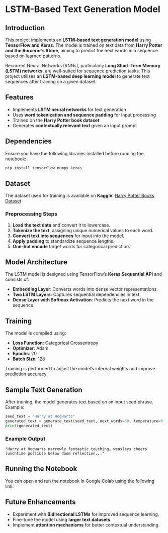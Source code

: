 # LSTM-Based Text Generation Model



## Introduction

This project implements an **LSTM-based text generation model** using **TensorFlow and Keras**. The model is trained on text data from **Harry Potter and the Sorcerer’s Stone**, aiming to predict the next words in a sequence based on learned patterns.

Recurrent Neural Networks (RNNs), particularly **Long Short-Term Memory (LSTM) networks**, are well-suited for sequence prediction tasks. This project utilizes an **LSTM-based deep learning model** to generate text sequences after training on a given dataset.

## Features

- Implements **LSTM neural networks** for text generation
- Uses **word tokenization and sequence padding** for input processing
- Trained on the **Harry Potter book dataset**
- Generates **contextually relevant text** given an input prompt

## Dependencies

Ensure you have the following libraries installed before running the notebook:

```bash
pip install tensorflow numpy keras
```

## Dataset

The dataset used for training is available on **Kaggle**: [Harry Potter Books Dataset](https://www.kaggle.com/datasets/shubhammaindola/harry-potter-books)

### Preprocessing Steps

1. **Load the text data** and convert it to lowercase.
2. **Tokenize the text**, assigning unique numerical values to each word.
3. **Convert text into sequences** for input into the model.
4. **Apply padding** to standardize sequence lengths.
5. **One-hot encode** target words for categorical prediction.

## Model Architecture

The LSTM model is designed using TensorFlow’s **Keras Sequential API** and consists of:

- **Embedding Layer**: Converts words into dense vector representations.
- **Two LSTM Layers**: Captures sequential dependencies in text.
- **Dense Layer with Softmax Activation**: Predicts the next word in the sequence.

## Training

The model is compiled using:

- **Loss Function**: Categorical Crossentropy
- **Optimizer**: Adam
- **Epochs**: 20
- **Batch Size**: 128

Training is performed to adjust the model’s internal weights and improve prediction accuracy.

## Sample Text Generation

After training, the model generates text based on an input seed phrase. Example:

```python
seed_text = "Harry at Hogwarts"
generated_text = generate_text(seed_text, next_words=50, temperature=0.7)
print(generated_text)
```

### Example Output

```
"Harry at Hogwarts narrowly fantastic touching… weasleys cheers lunchtime possible below doom reflection..."
```

## Running the Notebook

You can open and run the notebook in Google Colab using the following link:



## Future Enhancements

- Experiment with **Bidirectional LSTMs** for improved sequence learning.
- Fine-tune the model using **larger text datasets**.
- Implement **attention mechanisms** for better contextual understanding.




